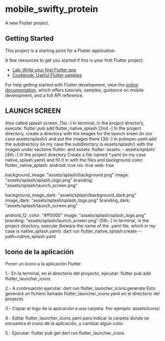 # mobile_swifty_protein

A new Flutter project.

## Getting Started

This project is a starting point for a Flutter application.

A few resources to get you started if this is your first Flutter project:

- [Lab: Write your first Flutter app](https://docs.flutter.dev/get-started/codelab)
- [Cookbook: Useful Flutter samples](https://docs.flutter.dev/cookbook)

For help getting started with Flutter development, view the
[online documentation](https://docs.flutter.dev/), which offers tutorials,
samples, guidance on mobile development, and a full API reference.

## LAUNCH SCREEN
Also called splash screen.
[1st.-] In terminal, in the project directory, execute: flutter pub add flutter_native_splash
[2nd.-] In the project directory, create a directory with the images for the launch sreen (in our case assets/splash/) and put the images there
[3d.-] In pubspec.yaml add the subdirectory (in my case the subdirectory is assets/splash/) with the images under sections flutter: and assets:
flutter:
  assets:
    - assets/splash/
[4th.-] In the project directory Create a file named *.yaml (in my case native_splash.yaml) and fill it in with the files and background color:
flutter_native_splash:
  android: true
  ios: true
  web: true

  background_image: "assets/splash/background.png"
  image: "assets/splash/splash_logo.png"
  branding: "assets/splash/launch_screen.png"

  background_image_dark: "assets/splash/background_dark.png"
  image_dark: "assets/splash/splash_logo.png"
  branding_dark: "assets/splash/launch_screen.png"

  android_12:
    color: "#ff0000"
    image: "assets/splash/splash_logo.png"
    branding: "assets/splash/launch_screen.png"
[5th.-] In terminal, in the project directory, execute (beware the name of the .yaml file, which in my case is native_splash.yaml): dart run flutter_native_splash:create --path=native_splash.yaml


## Icono de la aplicación
Poner un icono a la aplicación Flutter

1.- En la terminal, en el directorio del proyecto, ejecutar: flutter pub add flutter_launcher_icons

2.- A continuación ejecutar: dart run flutter_launcher_icons:generate
Esto generará un fichero llamado flutter_launcher_icons.yaml en el directorio del proyecto

3.- Copiar el logo de la aplicación a una carpeta. Por ejemplo: assets/icons/

4.- Editar flutter_launcher_icons.yaml para indicar la carpeta donde se encuentra el icono de la aplicación, y cambiar algún color.

5.- Ejecutar:
flutter pub get
dart run flutter_launcher_icons
